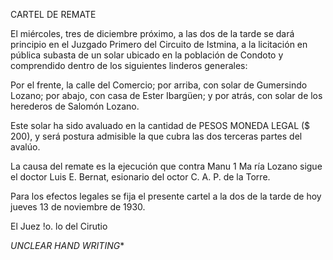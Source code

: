 CARTEL DE REMATE

El miércoles, tres de diciembre próximo, a las dos de la tarde
se dará principio en el Juzgado Primero del Circuito de Istmina, a
la licitación en pública subasta de un solar ubicado en la población
de Condoto y comprendido dentro de los siguientes linderos generales:

Por el frente, la calle del Comercio; por arriba, con solar
de Gumersindo Lozano; por abajo, con casa de Ester Ibargüen; y por
atrás, con solar de los herederos de Salomón Lozano.

Este solar ha sido avaluado en la cantidad de
PESOS MONEDA LEGAL ($ 200), y será postura admisible la que cubra
las dos terceras partes del avalúo.

La causa del remate es la ejecución que contra Manu 1 Ma
ría Lozano sigue el doctor Luis E. Bernat, esionario del octor
C. A. P. de la Torre.

Para los efectos legales se fija el presente cartel a la
dos de la tarde de hoy jueves 13 de noviembre de 1930.

El Juez !o. lo del Cirutio

*UNCLEAR HAND WRITING**